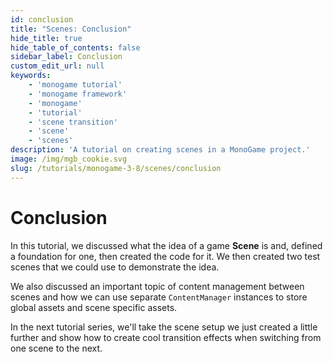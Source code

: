 ```yaml
---
id: conclusion
title: "Scenes: Conclusion"
hide_title: true
hide_table_of_contents: false
sidebar_label: Conclusion
custom_edit_url: null
keywords:
    - 'monogame tutorial'
    - 'monogame framework'
    - 'monogame'
    - 'tutorial'
    - 'scene transition'
    - 'scene'
    - 'scenes'
description: 'A tutorial on creating scenes in a MonoGame project.'
image: /img/mgb_cookie.svg
slug: /tutorials/monogame-3-8/scenes/conclusion
---
```


# Conclusion
In this tutorial, we discussed what the idea of a game **Scene** is and, defined a foundation for one, then created the code for it.  We then created two test scenes that we could use to demonstrate the idea.  

We also discussed an important topic of content management between scenes and how we can use separate `ContentManager` instances to store global assets and scene specific assets.

In the next tutorial series, we'll take the scene setup we just created a little further and show how to create cool transition effects when switching from one scene to the next.








